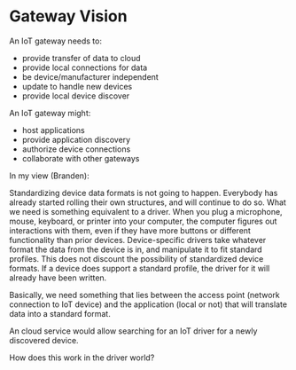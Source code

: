 Gateway Vision
==============

An IoT gateway needs to:
 * provide transfer of data to cloud
 * provide local connections for data
 * be device/manufacturer independent
 * update to handle new devices
 * provide local device discover

An IoT gateway might:
 * host applications
 * provide application discovery
 * authorize device connections
 * collaborate with other gateways


In my view (Branden):

Standardizing device data formats is not going to happen. Everybody has already
started rolling their own structures, and will continue to do so. What we need
is something equivalent to a driver. When you plug a microphone, mouse,
keyboard, or printer into your computer, the computer figures out interactions
with them, even if they have more buttons or different functionality than prior
devices. Device-specific drivers take whatever format the data from the device
is in, and manipulate it to fit standard profiles. This does not discount the
possibility of standardized device formats. If a device does support a standard
profile, the driver for it will already have been written.

Basically, we need something that lies between the access point (network
connection to IoT device) and the application (local or not) that will
translate data into a standard format.

An cloud service would allow searching for an IoT driver for a newly discovered
device.

How does this work in the driver world?



